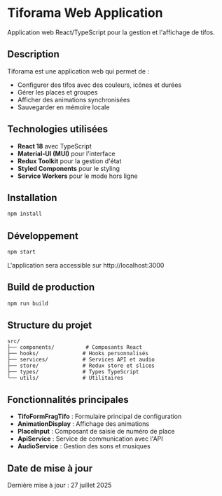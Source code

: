 # Tiforama Web Application

Application web React/TypeScript pour la gestion et l'affichage de tifos.

## Description

Tiforama est une application web qui permet de :
- Configurer des tifos avec des couleurs, icônes et durées
- Gérer les places et groupes
- Afficher des animations synchronisées
- Sauvegarder en mémoire locale

## Technologies utilisées

- **React 18** avec TypeScript
- **Material-UI (MUI)** pour l'interface
- **Redux Toolkit** pour la gestion d'état
- **Styled Components** pour le styling
- **Service Workers** pour le mode hors ligne

## Installation

```bash
npm install
```

## Développement

```bash
npm start
```

L'application sera accessible sur http://localhost:3000

## Build de production

```bash
npm run build
```

## Structure du projet

```
src/
├── components/          # Composants React
├── hooks/              # Hooks personnalisés
├── services/           # Services API et audio
├── store/              # Redux store et slices
├── types/              # Types TypeScript
└── utils/              # Utilitaires
```

## Fonctionnalités principales

- **TifoFormFragTifo** : Formulaire principal de configuration
- **AnimationDisplay** : Affichage des animations
- **PlaceInput** : Composant de saisie de numéro de place
- **ApiService** : Service de communication avec l'API
- **AudioService** : Gestion des sons et musiques

## Date de mise à jour

Dernière mise à jour : 27 juillet 2025
